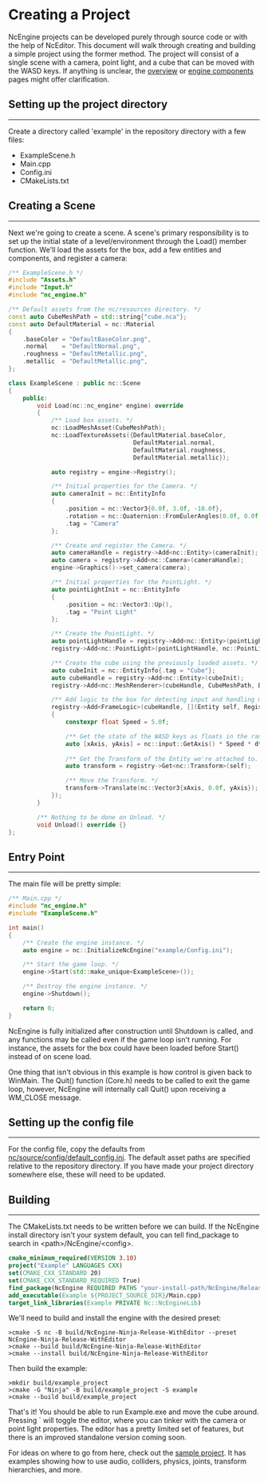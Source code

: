 # Creating a Project

NcEngine projects can be developed purely through source code or with the help of NcEditor. This document will walk through creating and building a simple project using the former method. The project will consist of a single scene with a camera, point light, and a cube that can be moved with the WASD keys. If anything is unclear, the [overview](Overview.md) or [engine components](EngineComponents.md) pages might offer clarification.

## Setting up the project directory
-----------------------------------
Create a directory called 'example' in the repository directory with a few files:
* ExampleScene.h
* Main.cpp
* Config.ini
* CMakeLists.txt

## Creating a Scene
--------------------
Next we're going to create a scene. A scene's primary responsibility is to set up the initial state of a level/environment through the Load() member function. We'll load the assets for the box, add a few entities and components, and register a camera:

```cpp
/** ExampleScene.h */
#include "Assets.h"
#include "Input.h"
#include "nc_engine.h"

/** Default assets from the nc/resources directory. */
const auto CubeMeshPath = std::string{"cube.nca"};
const auto DefaultMaterial = nc::Material
{
    .baseColor = "DefaultBaseColor.png",
    .normal    = "DefaultNormal.png",
    .roughness = "DefaultMetallic.png",
    .metallic  = "DefaultMetallic.png",
};

class ExampleScene : public nc::Scene
{
    public:
        void Load(nc::nc_engine* engine) override
        {
            /** Load box assets. */
            nc::LoadMeshAsset(CubeMeshPath);
            nc::LoadTextureAssets({DefaultMaterial.baseColor,
                                   DefaultMaterial.normal,
                                   DefaultMaterial.roughness,
                                   DefaultMaterial.metallic});

            auto registry = engine->Registry();

            /** Initial properties for the Camera. */
            auto cameraInit = nc::EntityInfo
            {
                .position = nc::Vector3{0.0f, 3.0f, -10.0f},
                .rotation = nc::Quaternion::FromEulerAngles(0.0f, 0.0f, 0.785f),
                .tag = "Camera"
            };

            /** Create and register the Camera. */
            auto cameraHandle = registry->Add<nc::Entity>(cameraInit);
            auto camera = registry->Add<nc::Camera>(cameraHandle);
            engine->Graphics()->set_camera(camera);

            /** Initial properties for the PointLight. */
            auto pointLightInit = nc::EntityInfo
            {
                .position = nc::Vector3::Up(),
                .tag = "Point Light"
            };

            /** Create the PointLight. */
            auto pointLightHandle = registry->Add<nc::Entity>(pointLightInit);
            registry->Add<nc::PointLight>(pointLightHandle, nc::PointLightInfo{});

            /** Create the cube using the previously loaded assets. */
            auto cubeInit = nc::EntityInfo{.tag = "Cube"};
            auto cubeHandle = registry->Add<nc::Entity>(cubeInit);
            registry->Add<nc::MeshRenderer>(cubeHandle, CubeMeshPath, DefaultMaterial, nc::TechniqueType::PhongAndUi);

            /** Add logic to the box for detecting input and handling movement. */
            registry->Add<FrameLogic>(cubeHandle, [](Entity self, Registry* registry, float dt)
            {
                constexpr float Speed = 5.0f;

                /** Get the state of the WASD keys as floats in the range [-1, 1] and scale them. */
                auto [xAxis, yAxis] = nc::input::GetAxis() * Speed * dt;
                
                /** Get the Transform of the Entity we're attached to. */
                auto transform = registry->Get<nc::Transform>(self);

                /** Move the Transform. */
                transform->Translate(nc::Vector3{xAxis, 0.0f, yAxis});
            });
        }

        /** Nothing to be done on Unload. */
        void Unload() override {}
};
```

## Entry Point
----------------------
The main file will be pretty simple:
```cpp
/** Main.cpp */
#include "nc_engine.h"
#include "ExampleScene.h"

int main()
{
    /** Create the engine instance. */
    auto engine = nc::InitializeNcEngine("example/Config.ini");

    /** Start the game loop. */
    engine->Start(std::make_unique<ExampleScene>());

    /** Destroy the engine instance. */
    engine->Shutdown();

    return 0;
}
```

NcEngine is fully initialized after construction until Shutdown is called, and any functions may be called even if the game loop isn't running. For instance, the assets for the box could have been loaded before Start() instead of on scene load.

One thing that isn't obvious in this example is how control is given back to WinMain. The Quit() function (Core.h) needs to be called to exit the game loop, however, NcEngine will internally call Quit() upon receiving a WM_CLOSE message.

## Setting up the config file
-------------------------
For the config file, copy the defaults from [nc/source/config/default_config.ini](../nc/source/config/default_config.ini). The default asset paths are specified relative to the repository directory. If you have made your project directory somewhere else, these will need to be updated.

## Building
------------
The CMakeLists.txt needs to be written before we can build. If the NcEngine install directory isn't your system default, you can tell find_package to search in \<path>/NcEngine/\<config>.
```cmake
cmake_minimum_required(VERSION 3.10)
project("Example" LANGUAGES CXX)
set(CMAKE_CXX_STANDARD 20)
set(CMAKE_CXX_STANDARD_REQUIRED True)
find_package(NcEngine REQUIRED PATHS "your-install-path/NcEngine/Release-WithEditor")
add_executable(Example ${PROJECT_SOURCE_DIR}/Main.cpp)
target_link_libraries(Example PRIVATE Nc::NcEngineLib)
```

We'll need to build and install the engine with the desired preset:
```
>cmake -S nc -B build/NcEngine-Ninja-Release-WithEditor --preset NcEngine-Ninja-Release-WithEditor
>cmake --build build/NcEngine-Ninja-Release-WithEditor
>cmake --install build/NcEngine-Ninja-Release-WithEditor
```

Then build the example:
```
>mkdir build/example_project
>cmake -G "Ninja" -B build/example_project -S example
>cmake --build build/example_project
```

That's it! You should be able to run Example.exe and move the cube around. Pressing ` will toggle the editor, where you can tinker with the camera or point light properties. The editor has a pretty limited set of features, but there is an improved standalone version coming soon.

For ideas on where to go from here, check out the [sample project](../project/source). It has examples showing how to use audio, colliders, physics, joints, transform hierarchies, and more.